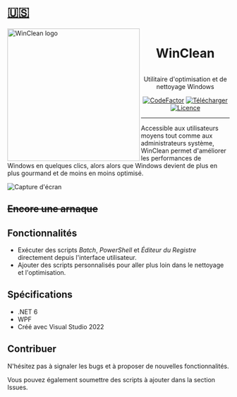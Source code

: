 # [🇺🇸](README.md)

<img src="https://repository-images.githubusercontent.com/511304031/b457c648-65b6-438d-9375-094c647f2066" alt="WinClean logo" width="300" align="left"/>

<div id="user-content-toc" align="center">
  <ul>
    <summary><h1 style="display: inline-block;">WinClean</h1></summary>
  </ul>
</div>
<p align="center">Utilitaire d'optimisation et de nettoyage Windows</p>
<p align="center">
  <a href="https://www.codefactor.io/repository/github/5cover/WinClean"><img src="https://www.codefactor.io/repository/github/5cover/winclean/badge" alt="CodeFactor" /></a>
  <a href="https://github.com/5cover/WinClean/releases/latest"><img alt="Télécharger" src="https://img.shields.io/github/downloads/5cover/WinClean/total?label=Télécharger&color=00ac6d&logo=windows&logoColor=00abef" /></a>
  <a href="https://github.com/5cover/WinClean/blob/master/LICENSE"><img alt="Licence" src="https://img.shields.io/github/license/5cover/winclean?label=Licence&color=00ac6d" /></a>
</p>

---

Accessible aux utilisateurs moyens tout comme aux administrateurs système, WinClean permet d'améliorer les performances de Windows en quelques clics, alors alors que Windows devient de plus en plus gourmand et de moins en moins optimisé.

![Capture d'écran](https://raw.githubusercontent.com/wiki/5cover/WinClean/locale/fr-FR/img/MainWindow.png)

## ~~Encore une arnaque~~

## Fonctionnalités
- Exécuter des scripts *Batch*, *PowerShell* et *Éditeur du Registre* directement depuis l'interface utilisateur.
- Ajouter des scripts personnalisés pour aller plus loin dans le nettoyage et l'optimisation.

## Spécifications
- .NET 6
- WPF
- Créé avec Visual Studio 2022

## Contribuer
N'hésitez pas à signaler les bugs et à proposer de nouvelles fonctionnalités.

Vous pouvez également soumettre des scripts à ajouter dans la section Issues.
